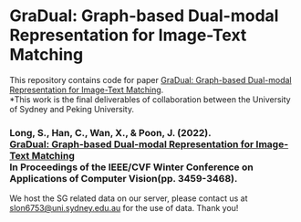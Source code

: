 # GraDual: Graph-based Dual-modal Representation for Image-Text Matching
This repository contains code for paper [GraDual: Graph-based Dual-modal Representation for Image-Text Matching](https://openaccess.thecvf.com/content/WACV2022/papers/Long_GraDual_Graph-Based_Dual-Modal_Representation_for_Image-Text_Matching_WACV_2022_paper.pdf).
<br/>
*This work is the final deliverables of collaboration between the University of Sydney and Peking University.

<h3>
  <b>Long, S., Han, C., Wan, X., & Poon, J. (2022). <br/><a href="https://openaccess.thecvf.com/content/WACV2022/papers/Long_GraDual_Graph-Based_Dual-Modal_Representation_for_Image-Text_Matching_WACV_2022_paper.pdf">GraDual: Graph-based Dual-modal Representation for Image-Text Matching</a><br/>In Proceedings of the IEEE/CVF Winter Conference on Applications of Computer Vision</b>(pp. 3459-3468).</span>
</h3>

We host the SG related data on our server, please contact us at slon6753@uni.sydney.edu.au for the use of data. Thank you!
